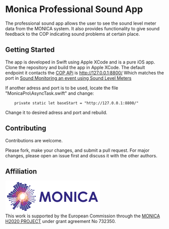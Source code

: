 # Monica Professional Sound App
<!-- Short description of the project. -->
The professional sound app allows the user to see the sound level meter data from the MONICA system. It also provides functionality to give sound feedback to the COP indicating sound problems at certain place.  

<!-- A teaser figure may be added here. It is best to keep the figure small (<500KB) and in the same repo -->

## Getting Started
<!-- Instruction to make the project up and running. -->
The app is developed in Swift using Apple XCode and is a pure iOS app. 
Clone the repository and build the app in Apple XCode.
The default endpoint it contacts the [COP APi](https://github.com/MONICA-Project/COP.API) is http://127.0.0.1:8800/
Which matches the port in [Sound Monitoring an event using Sound Level Meters](https://github.com/MONICA-Project/DockerSoundDemo)

If another adress and port is to be used, locate the file "MonicaPro\AsyncTask.swift" and change:
```
    private static let baseStart = "http://127.0.0.1:8800/"
```
Change it to desired adress and port and rebuild.


## Contributing
Contributions are welcome. 

Please fork, make your changes, and submit a pull request. For major changes, please open an issue first and discuss it with the other authors.

## Affiliation
![MONICA](https://github.com/MONICA-Project/template/raw/master/monica.png)  
This work is supported by the European Commission through the [MONICA H2020 PROJECT](https://www.monica-project.eu) under grant agreement No 732350.

